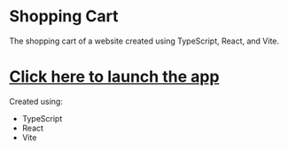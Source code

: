 # Shopping Cart

The shopping cart of a website created using TypeScript, React, and Vite.

# [Click here to launch the app](https://typescript-shoppingcart.onrender.com)

Created using:

- TypeScript
- React
- Vite
